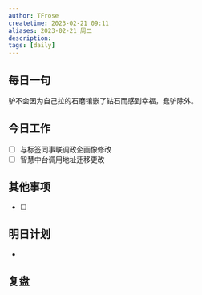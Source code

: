 ```yaml
---
author: TFrose
createtime: 2023-02-21 09:11
aliases: 2023-02-21_周二
description:
tags: [daily]
---
```


## 每日一句
驴不会因为自己拉的石磨镶嵌了钻石而感到幸福，蠢驴除外。

## 今日工作
- [ ] 与标签同事联调政企画像修改
- [ ] 智慧中台调用地址迁移更改

## 其他事项
- [ ] 

## 明日计划
- 

## 复盘

